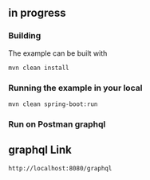 ## in progress

### Building

The example can be built with
```shell
mvn clean install
```

### Running the example in your local
```shell
mvn clean spring-boot:run
```

### Run on Postman graphql
## graphql Link
```shell
http://localhost:8080/graphql
```
